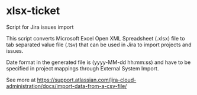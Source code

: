 # xlsx-ticket
Script for Jira issues import

This script converts Microsoft Excel Open XML Spreadsheet (.xlsx) file to tab separated value file (.tsv)
that can be used in Jira to import projects and issues.

Date format in the generated file is (yyyy-MM-dd hh:mm:ss) and have to be specified in project mappings through
External System Import.

See more at https://support.atlassian.com/jira-cloud-administration/docs/import-data-from-a-csv-file/

